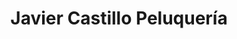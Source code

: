 ---
title: "Javier Castillo Peluquería"
url: /santiago-de-cali/javier-castillo-peluqueria/
shop: peluquería
---